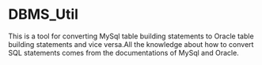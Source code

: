 # DBMS_Util
This is a tool for converting MySql table building statements to Oracle table building statements and vice versa.All the knowledge about how to convert SQL statements comes from 
the documentations of MySql and Oracle.
